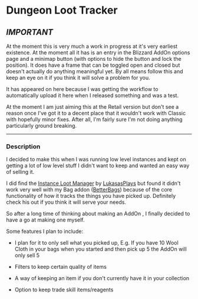 # Dungeon Loot Tracker

## __*IMPORTANT*__

At the moment this is very much a work in progress at it's very earliest existence. At the moment all it has is an entry in the Blizzard AddOn options page and a minimap button (with options to hide the button and lock the position). It does have a frame that can be toggled open and closed but doesn't actually do anything meaningful yet. By all means follow this and keep an eye on it if you think it will solve a problem for you.

It has appeared on here because I was getting the workflow to automatically upload it here when I released something and was a test.

At the moment I am just aiming this at the Retail version but don't see a reason once I've got it to a decent place that it wouldn't work with Classic with hopefully minor fixes. After all, I'm fairly sure I'm not doing anything particularly ground breaking.

---

### Description

I decided to make this when I was running low level instances and kept on getting a lot of low level stuff I didn't want to keep and wanted an easy way of selling it.

I did find the [Instance Loot Manager](https://www.curseforge.com/wow/addons/instance-loot-manager "Instance Loot Manager") by [LukasasPlays](https://www.curseforge.com/members/lukasasplays/projects "LukasasPlays") but found it didn't work very well with my Bag addon ([BetterBags](https://www.curseforge.com/wow/addons/better-bags)) because of the core functionality of how it tracks the things you have picked up. Definitely check his out if you think it will serve your needs.

So after a long time of thinking about making an AddOn , I finally decided to have a go at making one myself.

Some features I plan to include:

- I plan for it to only sell what you picked up, E.g. If you have 10 Wool Cloth in your bags when you started and then pick up 5 the AddOn  will only sell 5

- Filters to keep certain quality of items

- A way of keeping an item if you don't currently have it in your collection

- Option to keep trade skill items/reagents
